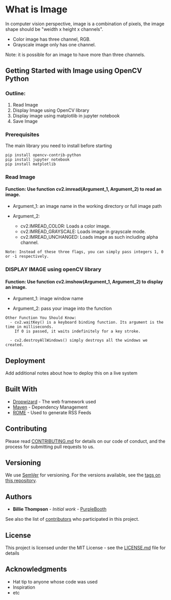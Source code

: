 # What is Image

In computer vision perspective, image is a combination of pixels, the image shape should be "weidth x height x channels".
- Color image has three channel, RGB.
- Grayscale image only has one channel.

Note: it is possible for an image to have more than three channels.

## Getting Started with Image using OpenCV Python

### Outline:
1. Read Image
2. Display Image using OpenCV library
3. Display image using matplotlib in jupyter notebook
4. Save Image

### Prerequisites

The main library you need to install before starting

```
pip install opencv-contrib-python
pip install jupyter notebook
pip install matplotlib
```

### Read Image

#### Function: Use function cv2.imread(Argument_1, Argument_2) to read an image. 

- Argument_1: an image name in the working directory or full image path           

- Argument_2:
  - cv2.IMREAD_COLOR:      Loads a color image.
  - cv2.IMREAD_GRAYSCALE:  Loads image in grayscale mode. 
  - cv2.IMREAD_UNCHANGED:  Loads image as such including alpha channel.

```
Note: Instead of these three flags, you can simply pass integers 1, 0 or -1 respectively.
```

### DISPLAY IMAGE using openCV library

#### Function: Use function cv2.imshow(Argument_1, Argument_2) to display an image.

- Argument_1: image window name

- Argument_2: pass your image into the function

```
Other Function You Should Know: 
  - cv2.waitKey() is a keyboard binding function. Its argument is the time in milliseconds. 
    If 0 is passed, it waits indefinitely for a key stroke.

  - cv2.destroyAllWindows() simply destroys all the windows we created.
```




## Deployment

Add additional notes about how to deploy this on a live system

## Built With

* [Dropwizard](http://www.dropwizard.io/1.0.2/docs/) - The web framework used
* [Maven](https://maven.apache.org/) - Dependency Management
* [ROME](https://rometools.github.io/rome/) - Used to generate RSS Feeds

## Contributing

Please read [CONTRIBUTING.md](https://gist.github.com/PurpleBooth/b24679402957c63ec426) for details on our code of conduct, and the process for submitting pull requests to us.

## Versioning

We use [SemVer](http://semver.org/) for versioning. For the versions available, see the [tags on this repository](https://github.com/your/project/tags). 

## Authors

* **Billie Thompson** - *Initial work* - [PurpleBooth](https://github.com/PurpleBooth)

See also the list of [contributors](https://github.com/your/project/contributors) who participated in this project.

## License

This project is licensed under the MIT License - see the [LICENSE.md](LICENSE.md) file for details

## Acknowledgments

* Hat tip to anyone whose code was used
* Inspiration
* etc

